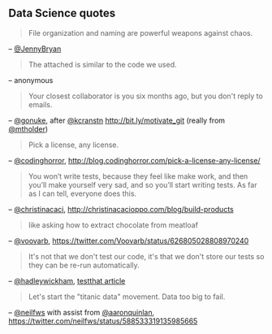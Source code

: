 ## Data Science quotes

> File organization and naming are powerful weapons against chaos.

&ndash; [@JennyBryan](https://twitter.com/jennybryan)



> The attached is similar to the code we used.

&ndash; anonymous



> Your closest collaborator is you six months ago, but you don't reply
> to emails.

&ndash; [@gonuke](https://twitter.com/gonuke), after [@kcranstn](https://twitter.com/kcranstn)
<http://bit.ly/motivate_git> (really from [@mtholder](https://twitter.com/mtholder))



> Pick a license, any license.

&ndash; [@codinghorror](https://twitter.com/codinghorror),
<http://blog.codinghorror.com/pick-a-license-any-license/>



> You won’t write tests, because they feel like make work, and then
> you’ll make yourself very sad, and so you’ll start writing tests. As
> far as I can tell, everyone does
> this.

&ndash; [@christinacaci](https://twitter.com/christinacaci),
<http://christinacacioppo.com/blog/build-products>



> like asking how to extract chocolate from meatloaf

&ndash; [@voovarb](https://twitter.com/voovarb),
<https://twitter.com/Voovarb/status/626805028808970240>


> It's not that we don't test our code, it's that we don't store our
  tests so they can be re-run automatically.

&ndash; [@hadleywickham](https://twitter.com/hadleywickham),
[testthat article](http://journal.r-project.org/archive/2011-1/RJournal_2011-1_Wickham.pdf)


> Let's start the "titanic data" movement. Data too big to fail.

&ndash; [@neilfws](https://twitter.com/neilfws) with assist from [@aaronquinlan](https://twitter.com/aaronquinlan),
<https://twitter.com/neilfws/status/588533319135985665>
